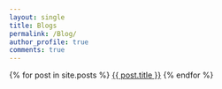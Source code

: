```yaml
---
layout: single
title: Blogs
permalink: /Blog/
author_profile: true
comments: true
---
```


{% for post in site.posts %}
  <a href="{{ post.url }}">{{ post.title }}</a>
{% endfor %}
